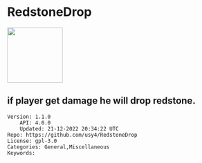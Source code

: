 # RedstoneDrop
<img src="https://raw.githubusercontent.com/usy4/RedstoneDrop/7ec546f4dab0b4dea12c2c47e564fa205f7c3622/Redstone.png" width="128" height="128" />

## if player get damage he will drop redstone.
```properties
Version: 1.1.0
    API: 4.0.0
    Updated: 21-12-2022 20:34:22 UTC
Repo: https://github.com/usy4/RedstoneDrop
License: gpl-3.0
Categories: General,Miscellaneous
Keywords: 
```